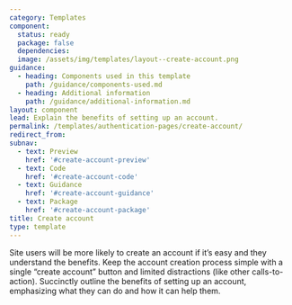 ```yaml
---
category: Templates
component:
  status: ready
  package: false
  dependencies:
  image: /assets/img/templates/layout--create-account.png
guidance:
  - heading: Components used in this template
    path: /guidance/components-used.md
  - heading: Additional information
    path: /guidance/additional-information.md
layout: component
lead: Explain the benefits of setting up an account.
permalink: /templates/authentication-pages/create-account/
redirect_from:
subnav:
  - text: Preview
    href: '#create-account-preview'
  - text: Code
    href: '#create-account-code'
  - text: Guidance
    href: '#create-account-guidance'
  - text: Package
    href: '#create-account-package'
title: Create account
type: template
---
```


Site users will be more likely to create an account if it’s easy and they understand the benefits. Keep the account creation process simple with a single “create account” button and limited distractions (like other calls-to-action). Succinctly outline the benefits of setting up an account, emphasizing what they can do and how it can help them.

